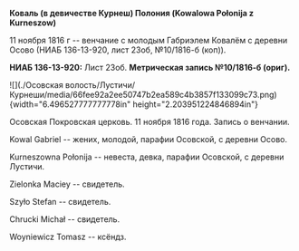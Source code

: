 **Коваль (в девичестве Курнеш) Полония (Kowalowa Połonija z Kurneszow)**

11 ноября 1816 г -- венчание с молодым Габриэлем Ковалём с деревни Осово
(НИАБ 136-13-920, лист 23об, №10/1816-б (коп)).

**НИАБ 136-13-920:** Лист 23об. **Метрическая запись №10/1816-б
(ориг).**

![](./Осовская волость/Лустичи/Курнеши/media/66fee92a2ee50747b2ea589c4b3857f133099c73.png){width="6.496527777777778in"
height="2.203951224846894in"}

Осовская Покровская церковь. 11 ноября 1816 года. Запись о венчании.

Kowal Gabriel -- жених, молодой, парафии Осовской, с деревни Осово.

Kurneszowna Połonija -- невеста, девка, парафии Осовской, с деревни
Лустичи.

Zielonka Maciey -- свидетель.

Szyło Stefan -- свидетель.

Chrucki Michał -- свидетель.

Woyniewicz Tomasz -- ксёндз.
